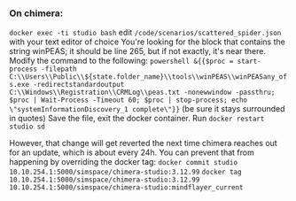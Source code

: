 ### On chimera:
`docker exec -ti studio bash`
edit `/code/scenarios/scattered_spider.json` with your text editor of choice
You're looking for the block that contains the string winPEAS; it should be line 265, but if not exactly, it's near there.
Modify the command to the following: `powershell &{{$proc = start-process -filepath C:\\Users\\Public\\${state.folder_name}\\tools\\winPEAS\\winPEASany_ofs.exe -redirectstandardoutput C:\\Windows\\Registration\\CRMLog\\peas.txt -nonewwindow -passthru; $proc | Wait-Process -Timeout 60; $proc | stop-process; echo \"systemInformationDiscovery_1 complete\"}}` (be sure it stays surrounded in quotes)
Save the file, exit the docker container.
Run `docker restart studio sd`

However, that change will get reverted the next time chimera reaches out for an update, which is about every 24h. You can prevent that from happening by overriding the docker tag:
`docker commit studio 10.10.254.1:5000/simspace/chimera-studio:3.12.99`
`docker tag 10.10.254.1:5000/simspace/chimera-studio:3.12.99 10.10.254.1:5000/simspace/chimera-studio:mindflayer_current`
